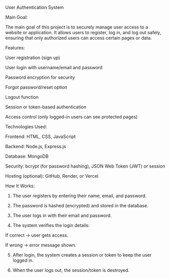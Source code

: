 User Authentication System

 Main Goal:

The main goal of this project is to securely manage user access to a website or application.
It allows users to register, log in, and log out safely, ensuring that only authorized users can access certain pages or data.




Features:

User registration (sign up)

User login with username/email and password

Password encryption for security

Forgot password/reset option

Logout function

Session or token-based authentication

Access control (only logged-in users can see protected pages)





Technologies Used:

Frontend: HTML, CSS, JavaScript

Backend: Node.js, Express.js

Database: MongoDB

Security: bcrypt (for password hashing), JSON Web Token (JWT) or session

Hosting (optional): GitHub, Render, or Vercel





How It Works:

1. The user registers by entering their name, email, and password.


2. The password is hashed (encrypted) and stored in the database.


3. The user logs in with their email and password.


4. The system verifies the login details:

If correct → user gets access.

If wrong → error message shown.



5. After login, the system creates a session or token to keep the user logged in.


6. When the user logs out, the session/token is destroyed.
